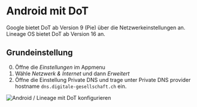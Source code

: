 # Android mit DoT

Google bietet DoT ab Version 9 (Pie) über die Netzwerkeinstellungen an. Lineage OS bietet DoT ab Version 16 an.

## Grundeinstellung

  0. Öffne die _Einstellungen_ im Appmenu
  0. Wähle _Netzwerk & Internet_ und dann _Erweitert_
  0. Öffne die Einstellung Private DNS und trage unter Private DNS provider hostname `dns.digitale-gesellschaft.ch` ein.

![Android / Lineage mit DoT konfigurieren](img/android-dot-EN.png)
